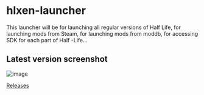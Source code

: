 # hlxen-launcher
This launcher will be for launching all regular versions of Half Life, for launching mods from Steam, for launching mods from moddb, for accessing SDK for each part of Half -Life...
## Latest version screenshot
![image](https://user-images.githubusercontent.com/84779107/236923309-0de21d0f-1434-41e2-8248-a6048db8f122.png)

[Releases](https://github.com/razenxc/hlxen-launcher/releases)
